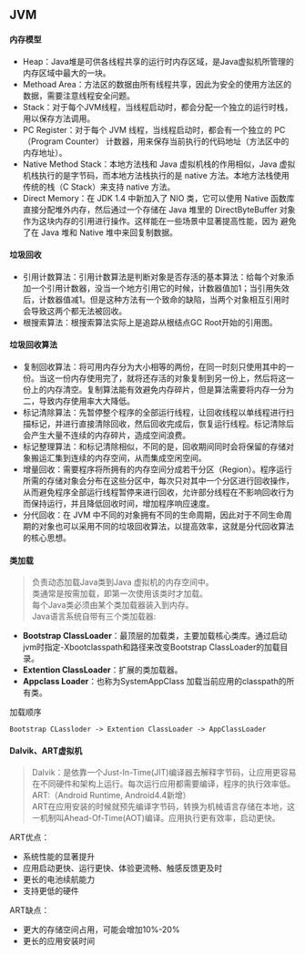 ## JVM

#### 内存模型
- Heap：Java堆是可供各线程共享的运行时内存区域，是Java虚拟机所管理的内存区域中最大的一块。
- Methoad Area：方法区的数据由所有线程共享，因此为安全的使用方法区的数据，需要注意线程安全问题。
- Stack：对于每个JVM线程，当线程启动时，都会分配一个独立的运行时栈，用以保存方法调用。
- PC Register：对于每个 JVM 线程，当线程启动时，都会有一个独立的 PC（Program Counter） 计数器，用来保存当前执行的代码地址（方法区中的内存地址）。
- Native Method Stack：本地方法栈和 Java 虚拟机栈的作用相似，Java 虚拟机栈执行的是字节码，而本地方法栈执行的是 native 方法。本地方法栈使用传统的栈（C Stack）来支持 native 方法。
- Direct Memory：在 JDK 1.4 中新加入了 NIO 类，它可以使用 Native 函数库直接分配堆外内存，然后通过一个存储在 Java 堆里的 DirectByteBuffer 对象作为这块内存的引用进行操作。这样能在一些场景中显著提高性能，因为 避免了在 Java 堆和 Native 堆中来回复制数据。

#### 垃圾回收
- 引用计数算法：引用计数算法是判断对象是否存活的基本算法：给每个对象添加一个引用计数器，没当一个地方引用它的时候，计数器值加1；当引用失效后，计数器值减1。但是这种方法有一个致命的缺陷，当两个对象相互引用时会导致这两个都无法被回收。
- 根搜索算法：根搜索算法实际上是追踪从根结点GC Root开始的引用图。

#### 垃圾回收算法
- 复制回收算法：将可用内存分为大小相等的两份，在同一时刻只使用其中的一份。当这一份内存使用完了，就将还存活的对象复制到另一份上，然后将这一份上的内存清空。复制算法能有效避免内存碎片，但是算法需要将内存一分为二，导致内存使用率大大降低。
- 标记清除算法：先暂停整个程序的全部运行线程，让回收线程以单线程进行扫描标记，并进行直接清除回收，然后回收完成后，恢复运行线程。标记清除后会产生大量不连续的内存碎片，造成空间浪费。
- 标记整理算法：和标记清除相似，不同的是，回收期间同时会将保留的存储对象搬运汇集到连续的内存空间，从而集成空闲空间。
- 增量回收：需要程序将所拥有的内存空间分成若干分区（Region）。程序运行所需的存储对象会分布在这些分区中，每次只对其中一个分区进行回收操作，从而避免程序全部运行线程暂停来进行回收，允许部分线程在不影响回收行为而保持运行，并且降低回收时间，增加程序响应速度。
- 分代回收：在 JVM 中不同的对象拥有不同的生命周期，因此对于不同生命周期的对象也可以采用不同的垃圾回收算法，以提高效率，这就是分代回收算法的核心思想。

#### 类加载
> 负责动态加载Java类到Java 虚拟机的内存空间中。  
> 类通常是按需加载，即第一次使用该类时才加载。   
> 每个Java类必须由某个类加载器装入到内存。  
Java语言系统自带有三个类加载器:
- **Bootstrap ClassLoader**：最顶层的加载类，主要加载核心类库。通过启动jvm时指定-Xbootclasspath和路径来改变Bootstrap ClassLoader的加载目录。  
- **Extention ClassLoader**：扩展的类加载器。
- **Appclass Loader**：也称为SystemAppClass 加载当前应用的classpath的所有类。

加载顺序

``` Bootstrap CLassloder -> Extention ClassLoader -> AppClassLoader ```


#### Dalvik、ART虚拟机

> Dalvik：是依靠一个Just-In-Time(JIT)编译器去解释字节码，让应用更容易在不同硬件和架构上运行。每次运行应用都需要编译，程序的执行效率低。  
> ART:（Android Runtime, Android4.4新增）  
> ART在应用安装的时候就预先编译字节码，转换为机械语言存储在本地，这一机制叫Ahead-Of-Time(AOT)编译。应用执行更有效率，启动更快。  

ART优点：
- 系统性能的显著提升
- 应用启动更快、运行更快、体验更流畅、触感反馈更及时
- 更长的电池续航能力
- 支持更低的硬件

ART缺点：
- 更大的存储空间占用，可能会增加10%-20%
- 更长的应用安装时间
